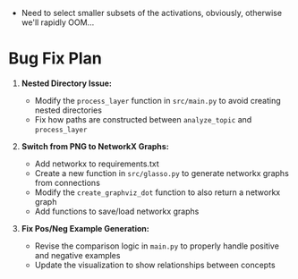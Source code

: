 - Need to select smaller subsets of the activations, obviously, otherwise we'll rapidly OOM...

# Bug Fix Plan

1. **Nested Directory Issue:**
   - Modify the `process_layer` function in `src/main.py` to avoid creating nested directories
   - Fix how paths are constructed between `analyze_topic` and `process_layer`

2. **Switch from PNG to NetworkX Graphs:**
   - Add networkx to requirements.txt
   - Create a new function in `src/glasso.py` to generate networkx graphs from connections
   - Modify the `create_graphviz_dot` function to also return a networkx graph
   - Add functions to save/load networkx graphs

3. **Fix Pos/Neg Example Generation:**
   - Revise the comparison logic in `main.py` to properly handle positive and negative examples
   - Update the visualization to show relationships between concepts
